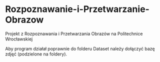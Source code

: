 # Rozpoznawanie-i-Przetwarzanie-Obrazow
Projekt z Rozpoznawania i Przetwarzania Obrazów na Politechnice Wrocławskiej

Aby program działał poprawnie do folderu Dataset należy dołączyć bazę zdjęć (podzielone na foldery).
